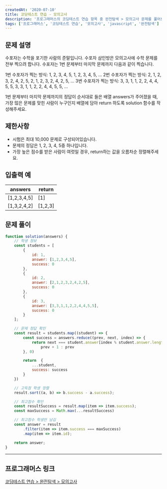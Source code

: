 ```yaml
---
createdAt: '2020-07-10'
title: 코딩테스트 연습 - 모의고사
description: '프로그래머스의 코딩테스트 연습 항목 중 완전탐색 > 모의고사 문제를 풀어보았다.'
tags: ['프로그래머스', '코딩테스트 연습', '모의고사', 'javascript', '완전탐색']
---
```


## 문제 설명 

수포자는 수학을 포기한 사람의 준말입니다. 수포자 삼인방은 모의고사에 수학 문제를 전부 찍으려 합니다. 수포자는 1번 문제부터 마지막 문제까지 다음과 같이 찍습니다.

1번 수포자가 찍는 방식: 1, 2, 3, 4, 5, 1, 2, 3, 4, 5, ...
2번 수포자가 찍는 방식: 2, 1, 2, 3, 2, 4, 2, 5, 2, 1, 2, 3, 2, 4, 2, 5, ...
3번 수포자가 찍는 방식: 3, 3, 1, 1, 2, 2, 4, 4, 5, 5, 3, 3, 1, 1, 2, 2, 4, 4, 5, 5, ...

1번 문제부터 마지막 문제까지의 정답이 순서대로 들은 배열 answers가 주어졌을 때, 가장 많은 문제를 맞힌 사람이 누구인지 배열에 담아 return 하도록 solution 함수를 작성해주세요.

## 제한사항
- 시험은 최대 10,000 문제로 구성되어있습니다.
- 문제의 정답은 1, 2, 3, 4, 5중 하나입니다.
- 가장 높은 점수를 받은 사람이 여럿일 경우, return하는 값을 오름차순 정렬해주세요.

## 입출력 예
<Table>
  <thead>
    <tr>
      <th>answers</th>
      <th>return</th>
    </tr>
  </thead>
  <tbody>
    <tr>
      <td>[1,2,3,4,5]</td>
      <td>[1]</td>
    </tr>
    <tr>
      <td>[1,3,2,4,2]</td>
      <td>[1,2,3]</td>
    </tr>
  </tbody>
</Table>

## 문제 풀이

```javascript
function solution(answers) {
    // 학생 정보 
    const students = [
        {
            id: 1,
            answer: [1,2,3,4,5],
            success: 0
        },
        {
            id: 2,
            answer: [2,1,2,3,2,4,2,5],
            success: 0
        },
        {
            id: 3,
            answer: [3,3,1,1,2,2,4,4,5,5],
            success: 0
        }
    ];

    // 문제 정답 확인
    const result = students.map((student) => {
        const success = answers.reduce((prev, next, index) => {
            return next === student.answer[index % student.answer.length] ? 
                prev + 1 : prev
        }, 0)

        return  {
            ...student,
            success: success
        }
    })

    // 고득점 학생 정렬
    result.sort((a, b) => b.success - a.success);

    // 최고점수 확인
    const resultSuccess = result.map(item => item.success);
    const maxSuccess = Math.max(...resultSuccess)

    // 최고점수 학생만 남김
    const answer = result
        .filter(item => item.success === maxSuccess)
        .map(item => item.id);

    return answer;
}
```  

---

## 프로그래머스 링크
<a href="https://programmers.co.kr/learn/courses/30/lessons/42840" target="_blank">코딩테스트 연습 > 완전탐색 > 모의고사</a>
